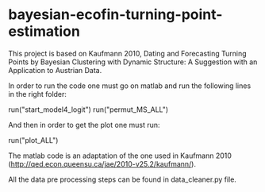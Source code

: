# bayesian-ecofin-turning-point-estimation

This project is based on Kaufmann 2010, Dating and Forecasting Turning Points by Bayesian Clustering with Dynamic Structure: A Suggestion with an Application to Austrian Data.


In order to run the code one must go on matlab and run the following lines in the right folder:

run("start_model4_logit")
run("permut_MS_ALL")

And then in order to get the plot one must run:

run("plot_ALL")


The matlab code is an adaptation of the one used in Kaufmann 2010 (http://qed.econ.queensu.ca/jae/2010-v25.2/kaufmann/).

All the data pre processing steps can be found in data_cleaner.py file.
